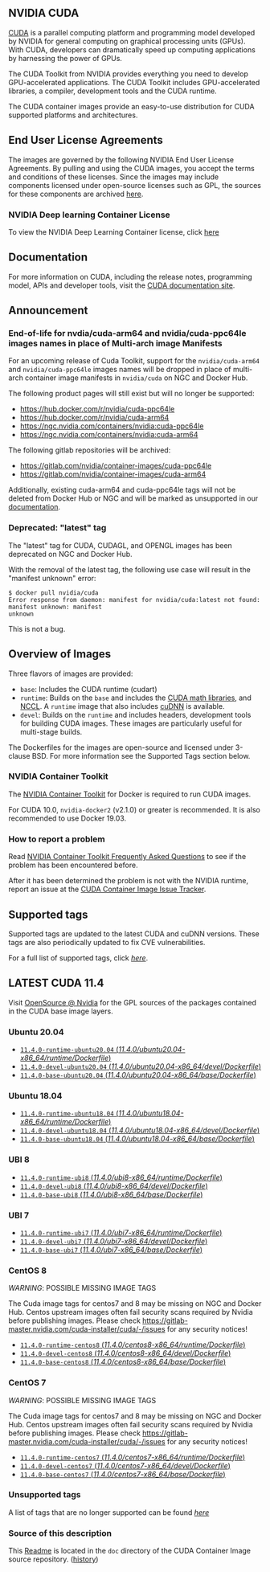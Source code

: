 ## NVIDIA CUDA

[CUDA](https://developer.nvidia.com/cuda-zone) is a parallel computing platform and programming model developed by NVIDIA for general computing on graphical processing units (GPUs). With CUDA, developers can dramatically speed up computing applications by harnessing the power of GPUs.

The CUDA Toolkit from NVIDIA provides everything you need to develop GPU-accelerated applications. The CUDA Toolkit includes GPU-accelerated libraries, a compiler, development tools and the CUDA runtime.

The CUDA container images provide an easy-to-use distribution for CUDA supported platforms and architectures.

## End User License Agreements

The images are governed by the following NVIDIA End User License Agreements. By pulling and using the CUDA images, you accept the terms and conditions of these licenses.
Since the images may include components licensed under open-source licenses such as GPL, the sources for these components are archived [here](https://developer.download.nvidia.com/compute/cuda/opensource/image).

### NVIDIA Deep learning Container License

To view the NVIDIA Deep Learning Container license, click [here](https://developer.nvidia.com/ngc/nvidia-deep-learning-container-license)

## Documentation

For more information on CUDA, including the release notes, programming model, APIs and developer tools, visit the [CUDA documentation site](https://docs.nvidia.com/cuda).

## Announcement

### End-of-life for nvdia/cuda-arm64 and nvidia/cuda-ppc64le images names in place of Multi-arch image Manifests

For an upcoming release of Cuda Toolkit, support for the `nvidia/cuda-arm64` and `nvidia/cuda-ppc64le` images names will be dropped in place of multi-arch container image manifests in `nvidia/cuda` on NGC and Docker Hub.

The following product pages will still exist but will no longer be supported:

* https://hub.docker.com/r/nvidia/cuda-ppc64le
* https://hub.docker.com/r/nvidia/cuda-arm64
* https://ngc.nvidia.com/containers/nvidia:cuda-ppc64le
* https://ngc.nvidia.com/containers/nvidia:cuda-arm64

The following gitlab repositories will be archived:

* https://gitlab.com/nvidia/container-images/cuda-ppc64le
* https://gitlab.com/nvidia/container-images/cuda-arm64

Additionally, existing cuda-arm64 and cuda-ppc64le tags will not be deleted from Docker Hub or NGC and will be marked as unsupported in our [documentation](https://gitlab.com/nvidia/container-images/cuda/blob/master/doc/unsupported-tags.md).

### Deprecated: "latest" tag

The "latest" tag for CUDA, CUDAGL, and OPENGL images has been deprecated on NGC and Docker Hub.

With the removal of the latest tag, the following use case will result in the "manifest unknown" error:

```
$ docker pull nvidia/cuda
Error response from daemon: manifest for nvidia/cuda:latest not found: manifest unknown: manifest
unknown
```

This is not a bug.

## Overview of Images

Three flavors of images are provided:
- `base`: Includes the CUDA runtime (cudart)
- `runtime`: Builds on the `base` and includes the [CUDA math libraries](https://developer.nvidia.com/gpu-accelerated-libraries), and [NCCL](https://developer.nvidia.com/nccl). A `runtime` image that also includes [cuDNN](https://developer.nvidia.com/cudnn) is available.
- `devel`: Builds on the `runtime` and includes headers, development tools for building CUDA images. These images are particularly useful for multi-stage builds.

The Dockerfiles for the images are open-source and licensed under 3-clause BSD. For more information see the Supported Tags section below.

### NVIDIA Container Toolkit

The [NVIDIA Container Toolkit](https://github.com/NVIDIA/nvidia-docker) for Docker is required to run CUDA images.

For CUDA 10.0, `nvidia-docker2` (v2.1.0) or greater is recommended. It is also recommended to use Docker 19.03.

### How to report a problem

Read [NVIDIA Container Toolkit Frequently Asked Questions](https://github.com/NVIDIA/nvidia-docker/wiki/Frequently-Asked-Questions) to see if the problem has been encountered before.

After it has been determined the problem is not with the NVIDIA runtime, report an issue at the [CUDA Container Image Issue Tracker](https://gitlab.com/nvidia/container-images/cuda/-/issues).

## Supported tags

Supported tags are updated to the latest CUDA and cuDNN versions. These tags are also periodically updated to fix CVE vulnerabilities.

For a full list of supported tags, click [*here*](https://gitlab.com/nvidia/container-images/cuda/blob/master/doc/supported-tags.md).

## LATEST CUDA 11.4

Visit [OpenSource @ Nvidia](https://developer.download.nvidia.com/compute/cuda/opensource/image/) for the GPL sources of the packages contained in the CUDA base image layers.

### Ubuntu 20.04

- [`11.4.0-runtime-ubuntu20.04` (*11.4.0/ubuntu20.04-x86_64/runtime/Dockerfile*)](https://gitlab.com/nvidia/container-images/cuda/blob/master/dist/11.4.0/ubuntu20.04-x86_64/runtime/Dockerfile)
- [`11.4.0-devel-ubuntu20.04` (*11.4.0/ubuntu20.04-x86_64/devel/Dockerfile*)](https://gitlab.com/nvidia/container-images/cuda/blob/master/dist/11.4.0/ubuntu20.04-x86_64/devel/Dockerfile)
- [`11.4.0-base-ubuntu20.04` (*11.4.0/ubuntu20.04-x86_64/base/Dockerfile*)](https://gitlab.com/nvidia/container-images/cuda/blob/master/dist/11.4.0/ubuntu20.04-x86_64/base/Dockerfile)

### Ubuntu 18.04

- [`11.4.0-runtime-ubuntu18.04` (*11.4.0/ubuntu18.04-x86_64/runtime/Dockerfile*)](https://gitlab.com/nvidia/container-images/cuda/blob/master/dist/11.4.0/ubuntu18.04-x86_64/runtime/Dockerfile)
- [`11.4.0-devel-ubuntu18.04` (*11.4.0/ubuntu18.04-x86_64/devel/Dockerfile*)](https://gitlab.com/nvidia/container-images/cuda/blob/master/dist/11.4.0/ubuntu18.04-x86_64/devel/Dockerfile)
- [`11.4.0-base-ubuntu18.04` (*11.4.0/ubuntu18.04-x86_64/base/Dockerfile*)](https://gitlab.com/nvidia/container-images/cuda/blob/master/dist/11.4.0/ubuntu18.04-x86_64/base/Dockerfile)

### UBI 8

- [`11.4.0-runtime-ubi8` (*11.4.0/ubi8-x86_64/runtime/Dockerfile*)](https://gitlab.com/nvidia/container-images/cuda/blob/master/dist/11.4.0/ubi8-x86_64/runtime/Dockerfile)
- [`11.4.0-devel-ubi8` (*11.4.0/ubi8-x86_64/devel/Dockerfile*)](https://gitlab.com/nvidia/container-images/cuda/blob/master/dist/11.4.0/ubi8-x86_64/devel/Dockerfile)
- [`11.4.0-base-ubi8` (*11.4.0/ubi8-x86_64/base/Dockerfile*)](https://gitlab.com/nvidia/container-images/cuda/blob/master/dist/11.4.0/ubi8-x86_64/base/Dockerfile)

### UBI 7

- [`11.4.0-runtime-ubi7` (*11.4.0/ubi7-x86_64/runtime/Dockerfile*)](https://gitlab.com/nvidia/container-images/cuda/blob/master/dist/11.4.0/ubi7-x86_64/runtime/Dockerfile)
- [`11.4.0-devel-ubi7` (*11.4.0/ubi7-x86_64/devel/Dockerfile*)](https://gitlab.com/nvidia/container-images/cuda/blob/master/dist/11.4.0/ubi7-x86_64/devel/Dockerfile)
- [`11.4.0-base-ubi7` (*11.4.0/ubi7-x86_64/base/Dockerfile*)](https://gitlab.com/nvidia/container-images/cuda/blob/master/dist/11.4.0/ubi7-x86_64/base/Dockerfile)

### CentOS 8

*WARNING*: POSSIBLE MISSING IMAGE TAGS

The Cuda image tags for centos7 and 8 may be missing on NGC and Docker Hub. Centos upstream images often fail security scans required by Nvidia before publishing images. Please check https://gitlab-master.nvidia.com/cuda-installer/cuda/-/issues for any security notices!

- [`11.4.0-runtime-centos8` (*11.4.0/centos8-x86_64/runtime/Dockerfile*)](https://gitlab.com/nvidia/container-images/cuda/blob/master/dist/11.4.0/centos8-x86_64/runtime/Dockerfile)
- [`11.4.0-devel-centos8` (*11.4.0/centos8-x86_64/devel/Dockerfile*)](https://gitlab.com/nvidia/container-images/cuda/blob/master/dist/11.4.0/centos8-x86_64/devel/Dockerfile)
- [`11.4.0-base-centos8` (*11.4.0/centos8-x86_64/base/Dockerfile*)](https://gitlab.com/nvidia/container-images/cuda/blob/master/dist/11.4.0/centos8-x86_64/base/Dockerfile)

### CentOS 7

*WARNING*: POSSIBLE MISSING IMAGE TAGS

The Cuda image tags for centos7 and 8 may be missing on NGC and Docker Hub. Centos upstream images often fail security scans required by Nvidia before publishing images. Please check https://gitlab-master.nvidia.com/cuda-installer/cuda/-/issues for any security notices!

- [`11.4.0-runtime-centos7` (*11.4.0/centos7-x86_64/runtime/Dockerfile*)](https://gitlab.com/nvidia/container-images/cuda/blob/master/dist/11.4.0/centos7-x86_64/runtime/Dockerfile)
- [`11.4.0-devel-centos7` (*11.4.0/centos7-x86_64/devel/Dockerfile*)](https://gitlab.com/nvidia/container-images/cuda/blob/master/dist/11.4.0/centos7-x86_64/devel/Dockerfile)
- [`11.4.0-base-centos7` (*11.4.0/centos7-x86_64/base/Dockerfile*)](https://gitlab.com/nvidia/container-images/cuda/blob/master/dist/11.4.0/centos7-x86_64/base/Dockerfile)

### Unsupported tags

A list of tags that are no longer supported can be found [*here*](https://gitlab.com/nvidia/container-images/cuda/blob/master/doc/unsupported-tags.md)

### Source of this description

This [Readme](https://gitlab.com/nvidia/container-images/cuda/blob/master/doc/README.md) is located in the `doc` directory of the CUDA Container Image source repository. ([history](https://gitlab.com/nvidia/container-images/cuda/commits/master/doc/README.md))
